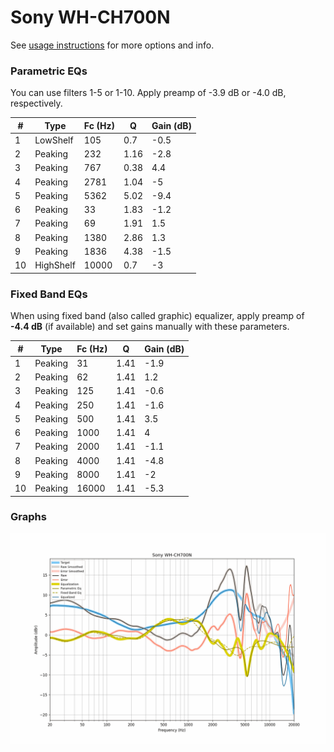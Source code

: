 # Sony WH-CH700N
See [usage instructions](https://github.com/jaakkopasanen/AutoEq#usage) for more options and info.

### Parametric EQs
You can use filters 1-5 or 1-10. Apply preamp of -3.9 dB or -4.0 dB, respectively.

|   # | Type      |   Fc (Hz) |    Q |   Gain (dB) |
|-----|-----------|-----------|------|-------------|
|   1 | LowShelf  |       105 | 0.7  |        -0.5 |
|   2 | Peaking   |       232 | 1.16 |        -2.8 |
|   3 | Peaking   |       767 | 0.38 |         4.4 |
|   4 | Peaking   |      2781 | 1.04 |        -5   |
|   5 | Peaking   |      5362 | 5.02 |        -9.4 |
|   6 | Peaking   |        33 | 1.83 |        -1.2 |
|   7 | Peaking   |        69 | 1.91 |         1.5 |
|   8 | Peaking   |      1380 | 2.86 |         1.3 |
|   9 | Peaking   |      1836 | 4.38 |        -1.5 |
|  10 | HighShelf |     10000 | 0.7  |        -3   |

### Fixed Band EQs
When using fixed band (also called graphic) equalizer, apply preamp of **-4.4 dB** (if available) and set gains manually with these parameters.

|   # | Type    |   Fc (Hz) |    Q |   Gain (dB) |
|-----|---------|-----------|------|-------------|
|   1 | Peaking |        31 | 1.41 |        -1.9 |
|   2 | Peaking |        62 | 1.41 |         1.2 |
|   3 | Peaking |       125 | 1.41 |        -0.6 |
|   4 | Peaking |       250 | 1.41 |        -1.6 |
|   5 | Peaking |       500 | 1.41 |         3.5 |
|   6 | Peaking |      1000 | 1.41 |         4   |
|   7 | Peaking |      2000 | 1.41 |        -1.1 |
|   8 | Peaking |      4000 | 1.41 |        -4.8 |
|   9 | Peaking |      8000 | 1.41 |        -2   |
|  10 | Peaking |     16000 | 1.41 |        -5.3 |

### Graphs
![](./Sony%20WH-CH700N.png)
